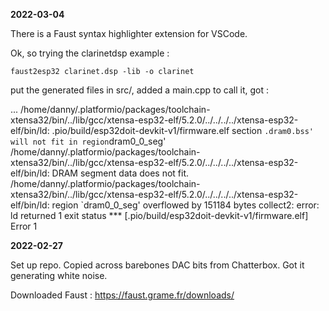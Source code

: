 **2022-03-04**

There is a Faust syntax highlighter extension for VSCode.

Ok, so trying the clarinetdsp example :

`faust2esp32 clarinet.dsp -lib -o clarinet`

put the generated files in src/, added a main.cpp to call it, got :

...
/home/danny/.platformio/packages/toolchain-xtensa32/bin/../lib/gcc/xtensa-esp32-elf/5.2.0/../../../../xtensa-esp32-elf/bin/ld: .pio/build/esp32doit-devkit-v1/firmware.elf section `.dram0.bss' will not fit in region`dram0_0_seg'
/home/danny/.platformio/packages/toolchain-xtensa32/bin/../lib/gcc/xtensa-esp32-elf/5.2.0/../../../../xtensa-esp32-elf/bin/ld: DRAM segment data does not fit.
/home/danny/.platformio/packages/toolchain-xtensa32/bin/../lib/gcc/xtensa-esp32-elf/5.2.0/../../../../xtensa-esp32-elf/bin/ld: region `dram0_0_seg' overflowed by 151184 bytes
collect2: error: ld returned 1 exit status
\*\*\* [.pio/build/esp32doit-devkit-v1/firmware.elf] Error 1

**2022-02-27**

Set up repo. Copied across barebones DAC bits from Chatterbox. Got it generating white noise.

Downloaded Faust : https://faust.grame.fr/downloads/
